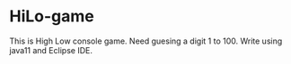 # HiLo-game
This is High Low console game. Need guesing a digit 1 to 100.
Write using java11 and Eclipse IDE.
